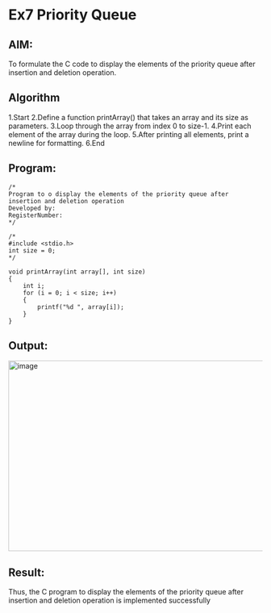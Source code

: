# Ex7 Priority Queue
## AIM:
To formulate the C code to display the elements of the priority queue after insertion and deletion operation.

## Algorithm

1.Start
2.Define a function printArray() that takes an array and its size as parameters.
3.Loop through the array from index 0 to size-1.
4.Print each element of the array during the loop.
5.After printing all elements, print a newline for formatting.
6.End

## Program:
```
/*
Program to o display the elements of the priority queue after insertion and deletion operation
Developed by: 
RegisterNumber:  
*/

/*
#include <stdio.h>
int size = 0;
*/

void printArray(int array[], int size)
{
    int i;
    for (i = 0; i < size; i++)
    {
        printf("%d ", array[i]);
    }
}
```

## Output:

<img width="1155" height="378" alt="image" src="https://github.com/user-attachments/assets/bc737e09-a0a0-467f-ae86-2b859df50956" />



## Result:
Thus, the C program to display the elements of the priority queue after insertion and deletion operation is implemented successfully
